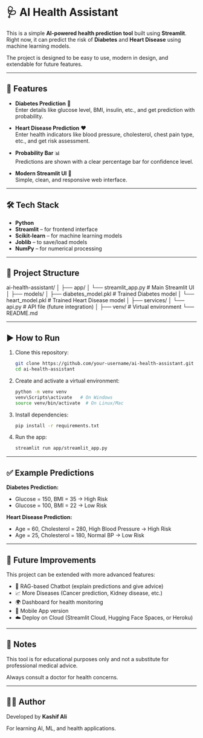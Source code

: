 # 🩺 AI Health Assistant

This is a simple **AI-powered health prediction tool** built using **Streamlit**.  
Right now, it can predict the risk of **Diabetes** and **Heart Disease** using machine learning models.  

The project is designed to be easy to use, modern in design, and extendable for future features.

---

## 🚀 Features
- **Diabetes Prediction** 🧬  
  Enter details like glucose level, BMI, insulin, etc., and get prediction with probability.  

- **Heart Disease Prediction** ❤️  
  Enter health indicators like blood pressure, cholesterol, chest pain type, etc., and get risk assessment.  

- **Probability Bar** 📊  
  Predictions are shown with a clear percentage bar for confidence level.  

- **Modern Streamlit UI** 🎨  
  Simple, clean, and responsive web interface.

---

## 🛠️ Tech Stack
- **Python**
- **Streamlit** – for frontend interface
- **Scikit-learn** – for machine learning models
- **Joblib** – to save/load models
- **NumPy** – for numerical processing

---

## 📂 Project Structure
ai-health-assistant/
│
├── app/
│ └── streamlit_app.py # Main Streamlit UI
│
├── models/
│ ├── diabetes_model.pkl # Trained Diabetes model
│ └── heart_model.pkl # Trained Heart Disease model
│
├── services/
│ └── api.py # API file (future integration)
│
├── venv/ # Virtual environment
└── README.md

---

## ▶️ How to Run

1. Clone this repository:
   ```bash
   git clone https://github.com/your-username/ai-health-assistant.git
   cd ai-health-assistant
   ```

2. Create and activate a virtual environment:
   ```bash
   python -m venv venv
   venv\Scripts\activate   # On Windows
   source venv/bin/activate  # On Linux/Mac
   ```

3. Install dependencies:
   ```bash
   pip install -r requirements.txt
   ```

4. Run the app:
   ```bash
   streamlit run app/streamlit_app.py
   ```

---

## ✅ Example Predictions

**Diabetes Prediction:**  
- Glucose = 150, BMI = 35 → High Risk  
- Glucose = 100, BMI = 22 → Low Risk  

**Heart Disease Prediction:**  
- Age = 60, Cholesterol = 280, High Blood Pressure → High Risk  
- Age = 25, Cholesterol = 180, Normal BP → Low Risk  

---

## 🔮 Future Improvements
This project can be extended with more advanced features:

- 🤖 RAG-based Chatbot (explain predictions and give advice)  
- 📈 More Diseases (Cancer prediction, Kidney disease, etc.)  
- 🌍 Dashboard for health monitoring  
- 📱 Mobile App version  
- ☁️ Deploy on Cloud (Streamlit Cloud, Hugging Face Spaces, or Heroku)  

---

## 📌 Notes
This tool is for educational purposes only and not a substitute for professional medical advice.  

Always consult a doctor for health concerns.

---

## 👨‍💻 Author
Developed by **Kashif Ali**  

For learning AI, ML, and health applications.
